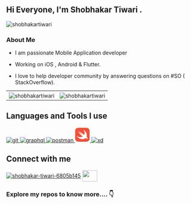 ## Hi Everyone,  I'm Shobhakar Tiwari . 

<p align="left"> <img src="https://i.postimg.cc/kGV7vTFB/logo-stackoverflow.png" alt="shobhakartiwari" /> </p>

### About Me 

- I am passionate Mobile Application developer
- Working on iOS , Android & Flutter.

- I love to help developer community by answering questions on #SO ( StackOverflow).


<table cellspacing="0" cellpadding="0" style="border:none;">
  <tr>
    <td>
      <img align="center" src="https://i.postimg.cc/SsYgk8mw/Screenshot-2022-03-08-at-12-18-03-AM.png" alt="shobhakartiwari" />
    </td>
    <td>
      <img align="center" src="https://i.postimg.cc/3NcrpPsy/Screenshot-2022-03-08-at-12-18-39-AM.png" alt="shobhakartiwari" />
    </td>
   </tr>
</table>


## Languages and Tools I use
<p align="left"> <a href="https://git-scm.com/" target="_blank"> <img src="https://www.vectorlogo.zone/logos/git-scm/git-scm-icon.svg" alt="git" width="40" height="40"/> </a> <a href="https://graphql.org" target="_blank"> <img src="https://www.vectorlogo.zone/logos/graphql/graphql-icon.svg" alt="graphql" width="40" height="40"/> </a> <a href="https://postman.com" target="_blank"> <img src="https://www.vectorlogo.zone/logos/getpostman/getpostman-icon.svg" alt="postman" width="40" height="40"/> </a>  <a href="https://developer.apple.com/swift/" target="_blank"> <img src="https://raw.githubusercontent.com/devicons/devicon/master/icons/swift/swift-original.svg" alt="swift" width="40" height="40"/> </a> <a href="https://www.adobe.com/products/xd.html" target="_blank"> <img src="https://i.postimg.cc/J4QVfw6j/icons8-xcode-48.png" alt="xd" width="40" height="40"/> </a> </p>
  
## Connect with me
<p align="left">
 
<a href="https://www.linkedin.com/in/shobhakar-tiwari-6805b145/" target="blank"><img align="center" src="https://i.postimg.cc/brHfT4SY/icons8-linkedin-circled-48.png" alt="shobhakar-tiwari-6805b145" height="30" width="40" /></a>
<a href="https://join.skype.com/invite/pY96fwNmrE6K" target="blank"><img align="center" src="https://i.postimg.cc/xqVftKdY/icons8-skype-48.png" height="30" width="40" /></a>
</p>

### Explore my repos to know more.... 👇
